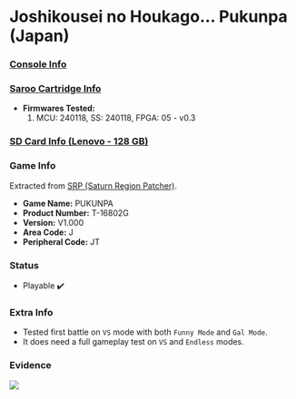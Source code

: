 # Joshikousei no Houkago... Pukunpa (Japan)

### [Console Info](../../../../Info/Consoles/VA13/README.md)

### [Saroo Cartridge Info](../../../../Info/Cartridges/RetroGameParadiseStore/1.32F/README.md)

- <b>Firmwares Tested:</b>
  1. MCU: 240118, SS: 240118, FPGA: 05 - v0.3

### [SD Card Info (Lenovo - 128 GB)](../../../../Info/SdCards/Lenovo/128GB/fat32/README.md)

### Game Info

Extracted from [SRP (Saturn Region Patcher)](https://segaxtreme.net/resources/saturn-region-patcher.81/download).

- <b>Game Name:</b> PUKUNPA
- <b>Product Number:</b> T-16802G
- <b>Version:</b> V1.000
- <b>Area Code:</b> J
- <b>Peripheral Code:</b> JT

### Status

- Playable :heavy_check_mark:

### Extra Info

- Tested first battle on `VS` mode with both `Funny Mode` and `Gal Mode`.
- It does need a full gameplay test on `VS` and `Endless` modes.

### Evidence

[![](https://img.youtube.com/vi/zU2KboHN-uM/0.jpg)](https://www.youtube.com/watch?v=zU2KboHN-uM)
